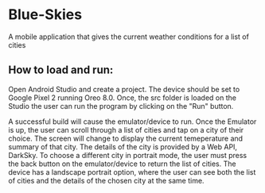 # Blue-Skies
 A mobile application that gives the current weather conditions for a list of cities 

## How to load and run:
Open Android Studio and create a project.
The device should be set to Google Pixel 2 running Oreo 8.0. Once, the src folder is
loaded on the Studio the user can run the program by clicking on the "Run" button.

A successful build will cause the emulator/device to run. Once the Emulator is up, the user 
can scroll through a list of cities and tap on a city of their choice. The screen will 
change to display the current temeperature and summary of that city. The details of the 
city is provided by a Web API, DarkSky. To choose a different city in portrait mode, the 
user must press the back button on the emulator/device to return the list of cities. The device 
has a landscape portrait option, where the user can see both the list of cities and the details
of the chosen city at the same time.
